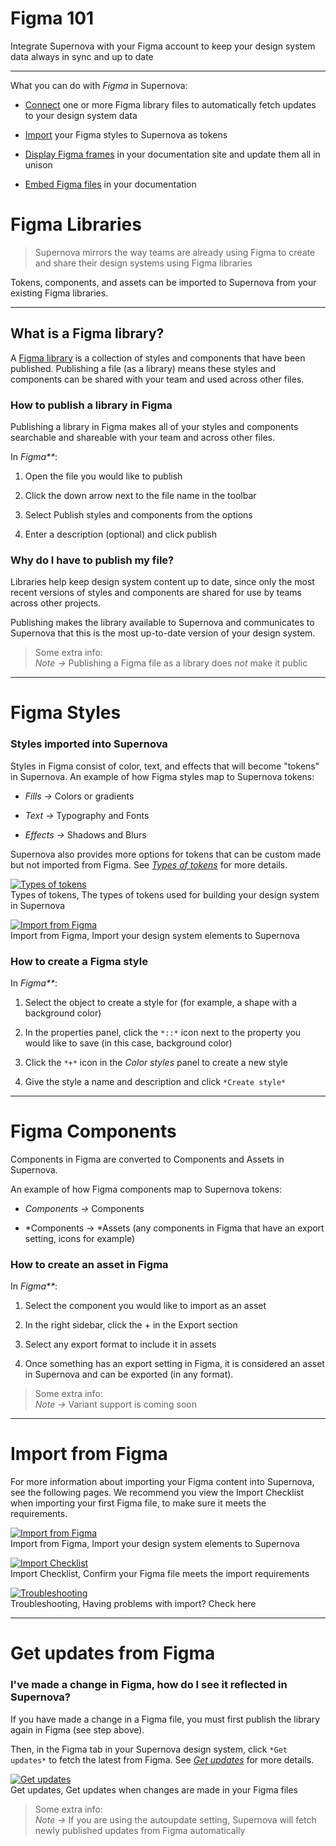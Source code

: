 
# Figma 101

Integrate Supernova with your Figma account to keep your 
design system data always in sync and up to date

---

What you can do with *Figma* in Supernova:

- [Connect]() one or more Figma library files to automatically fetch updates to your design system data

- [Import]() your Figma styles to Supernova as tokens

- [Display Figma frames](https://learn.supernova.io/latest/documentation/types-of-blocks/figma.html#display-figma-frames) in your documentation site and update them all in unison

- [Embed Figma files](https://learn.supernova.io/latest/documentation/types-of-blocks/figma.html#embed-a-figma-file-from-a-url) in your documentation

# Figma Libraries

> Supernova mirrors the way teams are already using Figma to create and share their design systems using Figma libraries

Tokens, components, and assets can be imported to Supernova from your existing Figma libraries. 

---

## What is a Figma library?

A [Figma library](https://help.figma.com/hc/en-us/articles/360041051154#h_b9cf5ead-791e-4ae2-9dd8-aded2fe54fe6) is a collection of styles and components that have been published. Publishing a file (as a library) means these styles and components can be shared with your team and used across other files.

### How to publish a library in Figma

Publishing a library in Figma makes all of your styles and components searchable and shareable with your team and across other files.

In _Figma**_:

1. Open the file you would like to publish

1. Click the down arrow next to the file name in the toolbar

1. Select Publish styles and components from the options

1. Enter a description (optional) and click publish

### Why do I have to publish my file?

Libraries help keep design system content up to date, since only the most recent versions of styles and components are shared for use by teams across other projects.

Publishing makes the library available to Supernova and communicates to Supernova that this is the most up-to-date version of your design system.

> Some extra info:  
> *Note →* Publishing a Figma file as a library does *not* make it public

---

# Figma Styles

### Styles imported into Supernova

Styles in Figma consist of color, text, and effects that will become "tokens" in Supernova. An example of how Figma styles map to Supernova tokens:

- *Fills →* Colors or gradients

- *Text →* Typography and Fonts

- *Effects →* Shadows and Blurs

Supernova also provides more options for tokens that can be custom made but not imported from Figma. See [*Types of tokens*](https://learn.supernova.io/latest/design-systems/tokens/types-of-tokens.html) for more details.

  
[![Types of tokens](https://studio-assets.supernova.io/design-systems/6475/6226016c-0bc8-4208-8980-8ddd6a3fcfac.png?Expires=1972252800&Policy=eyJTdGF0ZW1lbnQiOlt7IlJlc291cmNlIjoiaHR0cHM6Ly9zdHVkaW8tYXNzZXRzLnN1cGVybm92YS5pby9kZXNpZ24tc3lzdGVtcy82NDc1LzYyMjYwMTZjLTBiYzgtNDIwOC04OTgwLThkZGQ2YTNmY2ZhYy5wbmciLCJDb25kaXRpb24iOnsiRGF0ZUxlc3NUaGFuIjp7IkFXUzpFcG9jaFRpbWUiOjE5NzIyNTI4MDB9fX1dfQ__&Signature=djxYXyTyGZ9pQu9g25gFvb7y8QGmoq2vZHTHEb-yrmBsrLG3IilWRrSKyxSfM8ygrhtjN4CYda9SF6dpfmdSp8e3zC-6VNkGMjTRtEXtDzW7h2UC3-C-ntHF5HcXz-ia95o1ypiarEgLNnqKn6OtiFL-YAdXx8rLccHtJf-Q1PgrCpmZYJXqxjoaoIzGtwjwIiSdmkt9PWG1K55yWsqzFyCE7Nq7clszT-2pTjJm~vIf3g8IxSZsqZNp7PYOJIb2TKO5pdR~cHdxtRWY19QPhpkhtJllNQ3qAp1egqg~3dewI~d263KNG-IOYpPUrMv0O7mcY86Vq9JZgbUhxBkbNA__&Key-Pair-Id=APKAJGK34LCCAUR7N6LA)](../../design-systems/tokens/types-of-tokens.html)  
Types of tokens, The types of tokens used for building your design system in Supernova  
  
[![Import from Figma](https://studio-assets.supernova.io/design-systems/6475/e63a4aee-6357-4c84-b599-e5b7f53b8aab.png?Expires=1972252800&Policy=eyJTdGF0ZW1lbnQiOlt7IlJlc291cmNlIjoiaHR0cHM6Ly9zdHVkaW8tYXNzZXRzLnN1cGVybm92YS5pby9kZXNpZ24tc3lzdGVtcy82NDc1L2U2M2E0YWVlLTYzNTctNGM4NC1iNTk5LWU1YjdmNTNiOGFhYi5wbmciLCJDb25kaXRpb24iOnsiRGF0ZUxlc3NUaGFuIjp7IkFXUzpFcG9jaFRpbWUiOjE5NzIyNTI4MDB9fX1dfQ__&Signature=UuiF~ah3NmwZe9K83YbAj1MgnjNC0AnQqLa2PcmngtRYlpPqdkTinwwLe9T5fWgPjdB3FADXnDP5X8Vnu2hTfmSk5eURura87Le8YJM5vyZA55LtPzKFO9jaec88ZpwizfN0eKedaTHdCc7RCM3CsvJrwPyOn1JxtGHh4p3g-zM36oUHDiAJKypxnMnXOoGvXMT6LyLF~AF-c-nXK9yh0RW-ABoAPKU0IzZQ-v3FlWRodMMOOG-pLXPBR4VvNeqW1EW4WO3lULr2gLlEmMY2fFuoVzVDE80fHl6RDrBy-gtgK2vYZtvA8PB1~rMNgbnSbEJt32-NwFVJV2Ia5n7Ubg__&Key-Pair-Id=APKAJGK34LCCAUR7N6LA)](../../design-systems/tokens/types-of-tokens.html)  
Import from Figma, Import your design system elements to Supernova  
  


### How to create a Figma style

In _Figma**_:

1. Select the object to create a style for (for example, a shape with a background color)

1. In the properties panel, click the `*::*` icon next to the property you would like to save (in this case, background color)

1. Click the `*+*` icon in the *Color styles* panel to create a new style

1. Give the style a name and description and click `*Create style*`

---

# Figma Components

Components in Figma are converted to Components and Assets in Supernova. 

An example of how Figma components map to Supernova tokens:

- *Components →* Components 

- *Components → *Assets (any components in Figma that have an export setting, icons for example)

### How to create an asset in Figma

In _Figma**_:

1. Select the component you would like to import as an asset

1. In the right sidebar, click the + in the Export section

1. Select any export format to include it in assets

1. Once something has an export setting in Figma, it is considered an asset in Supernova and can be exported (in any format).

> Some extra info:  
> *Note →* Variant support is coming soon

---

# Import from Figma

For more information about importing your Figma content into Supernova, see the following pages. We recommend you view the Import Checklist when importing your first Figma file, to make sure it meets the requirements. 

  
[![Import from Figma](https://studio-assets.supernova.io/design-systems/6475/242a752b-a1e3-4985-be00-489946688a77.png?Expires=1972252800&Policy=eyJTdGF0ZW1lbnQiOlt7IlJlc291cmNlIjoiaHR0cHM6Ly9zdHVkaW8tYXNzZXRzLnN1cGVybm92YS5pby9kZXNpZ24tc3lzdGVtcy82NDc1LzI0MmE3NTJiLWExZTMtNDk4NS1iZTAwLTQ4OTk0NjY4OGE3Ny5wbmciLCJDb25kaXRpb24iOnsiRGF0ZUxlc3NUaGFuIjp7IkFXUzpFcG9jaFRpbWUiOjE5NzIyNTI4MDB9fX1dfQ__&Signature=HxZ~UOm-ZEE48GzN~J7F2W1-X6oJd4-0o9b0te4tm0RpTqRKEQpWOJVBySV39cmkKKNeTo~MK8dTtUTQISWT3WsiM6gZ29VptTbKJkzepmCWQSzZTqz4z8C~H~2VrSZtF2Kd1QaLRtcw2i8BcN-XC5KtQeh-NletsQnO1Hw-71-6atHj9rjYA51qkarHWOt0z8ppoZVHYkjh-8eujK0JNPRFBqU4x5qW6WV9j5tWJrJ~Bxlf2baVR1Yvlvl0EjBEU3FDfOj3Kh4FeUnAKvNzNq7q8tZf3XQ1VVzZwxSPJ2Q2Z1-R4oHzD-Qq-AtWbJ-gfs3A0bDzNdvDVTwAQSnBHQ__&Key-Pair-Id=APKAJGK34LCCAUR7N6LA)](#)  
Import from Figma, Import your design system elements to Supernova  
  
[![Import Checklist](https://studio-assets.supernova.io/design-systems/6475/ad4f4bbf-7bb4-463d-9b79-4bde8493f8d9.png?Expires=1972252800&Policy=eyJTdGF0ZW1lbnQiOlt7IlJlc291cmNlIjoiaHR0cHM6Ly9zdHVkaW8tYXNzZXRzLnN1cGVybm92YS5pby9kZXNpZ24tc3lzdGVtcy82NDc1L2FkNGY0YmJmLTdiYjQtNDYzZC05Yjc5LTRiZGU4NDkzZjhkOS5wbmciLCJDb25kaXRpb24iOnsiRGF0ZUxlc3NUaGFuIjp7IkFXUzpFcG9jaFRpbWUiOjE5NzIyNTI4MDB9fX1dfQ__&Signature=PUWiUkVA4A~jJgCD4A7cdC~lQcWq2qVwrWIZE-NpE1PazmqTwsot-w0VH0rsmvNYGjSxdGdxqqdkkzDWt2rQMzTyL~-NMcj2QjhUHCQ2dPA5GsJRFZx-tGre4ZtvDfSKwXXzUN8z6z~3vuzJGNXjIvkHKdJw~0~nf6C0MJ7bt2xR1Br9~opbeDvW3nP049fxfhnLVJV35jsK-okbDYEDNCdgN73ag76bqLiRA-URIpCY0t2DSVsQOipjVyknQp8ZoTdieNXgzm-woUGF6yvv9tMFHMsmcXHneTAGoHvPhOhNvgeTein-5IQmZB8UVhanWPoVlT6CsC1JYwffX4Ravw__&Key-Pair-Id=APKAJGK34LCCAUR7N6LA)](../../design-systems/working-with-figma/import-from-figma/import-checklist.html)  
Import Checklist, Confirm your Figma file meets the import requirements  
  
[![Troubleshooting](https://studio-assets.supernova.io/design-systems/6475/9af3b4fa-2574-4fdf-8d88-c3433ba24f9f.png?Expires=1972252800&Policy=eyJTdGF0ZW1lbnQiOlt7IlJlc291cmNlIjoiaHR0cHM6Ly9zdHVkaW8tYXNzZXRzLnN1cGVybm92YS5pby9kZXNpZ24tc3lzdGVtcy82NDc1LzlhZjNiNGZhLTI1NzQtNGZkZi04ZDg4LWMzNDMzYmEyNGY5Zi5wbmciLCJDb25kaXRpb24iOnsiRGF0ZUxlc3NUaGFuIjp7IkFXUzpFcG9jaFRpbWUiOjE5NzIyNTI4MDB9fX1dfQ__&Signature=b5bY1oNiGqougzlTUrASloqrVVXq3irmN7t8v4ikoV-hFeiG9SSeoBCAmgEGO~onXiP8lYtiDsfD-KJV4Mrmtq6-tAQf2F-rKMI46zefU6KHTItlGUJYTOdf9Y5vEXsWPJ4OMbRjRgxmi01T7dp7CV3PEI0im7GlOeLz3wzpQPBlPvdvwTNGtTE0l9f4-7FZXX73GXlGbDCogXxmrikw5R1T49a4e1rH-1st0R7foLv3a45WhsxNnf-VPnoqni4xfaNW3v42ABIaaUIo59dO2QIjq-E7GfiuNDFIHFUcsOraCiw~VurHpwzC9c6KAMUAUaP1QYDBZk1CXGmx7OHu5A__&Key-Pair-Id=APKAJGK34LCCAUR7N6LA)](../../design-systems/working-with-figma/import-from-figma/troubleshooting.html)  
Troubleshooting, Having problems with import? Check here  
  


---

# Get updates from Figma

### I've made a change in Figma, how do I see it reflected in Supernova?

If you have made a change in a Figma file, you must first publish the library again in Figma (see step above). 

Then, in the Figma tab in your Supernova design system, click `*Get updates*` to fetch the latest from Figma. See  [*Get updates*]() for more details.

  
[![Get updates](https://studio-assets.supernova.io/design-systems/6475/09f9a08f-1f5a-4790-9975-3c6415da5128.png?Expires=1972252800&Policy=eyJTdGF0ZW1lbnQiOlt7IlJlc291cmNlIjoiaHR0cHM6Ly9zdHVkaW8tYXNzZXRzLnN1cGVybm92YS5pby9kZXNpZ24tc3lzdGVtcy82NDc1LzA5ZjlhMDhmLTFmNWEtNDc5MC05OTc1LTNjNjQxNWRhNTEyOC5wbmciLCJDb25kaXRpb24iOnsiRGF0ZUxlc3NUaGFuIjp7IkFXUzpFcG9jaFRpbWUiOjE5NzIyNTI4MDB9fX1dfQ__&Signature=Hv9qQfsQimFWGjwPvXMLB8RBvLftpv35XdK5Apara9hvIEz4GobSRPK85i8rwlc5XIQJa0D6cObmY5G-Fl4q-b~G4LQRgQErnl-LXZnp-g~dSGEBz1I2UjnWsy4lYS1B6xc0SBFkK8s9EqKR0m2ZQKJUuFY4shVCiC7hRSeYG-Q4K-OvKvCe9p~UDD0aTs9~U25ppY9eHGTPoTGXSXKszBsduWzoA6l6PKR7ZU04nA-YJ699uqQDT3zkwTx0adOOEebw8GQjlJ6p0P1CkK4EIFGdozpQrs5Qkl5vAaVU9eyaa-XcxE7VwntsMB6~2j6cH8NYUwLMvWGeA8UydI9aoA__&Key-Pair-Id=APKAJGK34LCCAUR7N6LA)](#)  
Get updates, Get updates when changes are made in your Figma files  
  


> Some extra info:  
> *Note →* If you are using the autoupdate setting, Supernova will fetch newly published updates from Figma automatically